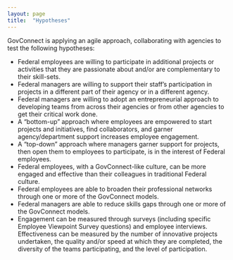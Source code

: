 ```yaml
---
layout: page
title:  "Hypotheses"
---
```


GovConnect is applying an agile approach, collaborating with agencies to test the following hypotheses:

* Federal employees are willing to participate in additional projects or activities that they
are passionate about and/or are complementary to their skill-sets.
* Federal managers are willing to support their staff’s participation in projects in a different
part of their agency or in a different agency.
* Federal managers are willing to adopt an entrepreneurial approach to developing teams
from across their agencies or from other agencies to get their critical work done.
* A “bottom-up” approach where employees are empowered to start projects and initiatives,
find collaborators, and garner agency/department support increases employee
engagement.
* A “top-down” approach where managers garner support for projects, then open them to
employees to participate, is in the interest of Federal employees.
* Federal employees, with a GovConnect-like culture, can be more engaged and effective
than their colleagues in traditional Federal culture.
* Federal employees are able to broaden their professional networks through one or more of
the GovConnect models.
* Federal managers are able to reduce skills gaps through one or more of the GovConnect
models.
* Engagement can be measured through surveys (including specific Employee Viewpoint
Survey questions) and employee interviews. Effectiveness can be measured by the
number of innovative projects undertaken, the quality and/or speed at which they are
completed, the diversity of the teams participating, and the level of participation.
